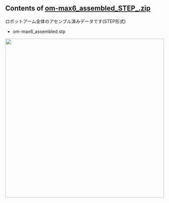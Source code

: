 ## Contents of [om-max6_assembled_STEP_.zip](https://github.com/ROBOTIS-JAPAN-GIT/open_manipulator/blob/open_manipulator_max/open_manipulator_max6_Hardware/om-max6_assembled_STEP_.zip) <br>
ロボットアーム全体のアセンブル済みデータです(STEP形式)
- om-max6_assembled.stp <br>

<img src="https://github.com/ROBOTIS-JAPAN-GIT/open_manipulator/assets/5852451/fd1880d7-5886-442c-ae48-9325fc25c387" height="500">



